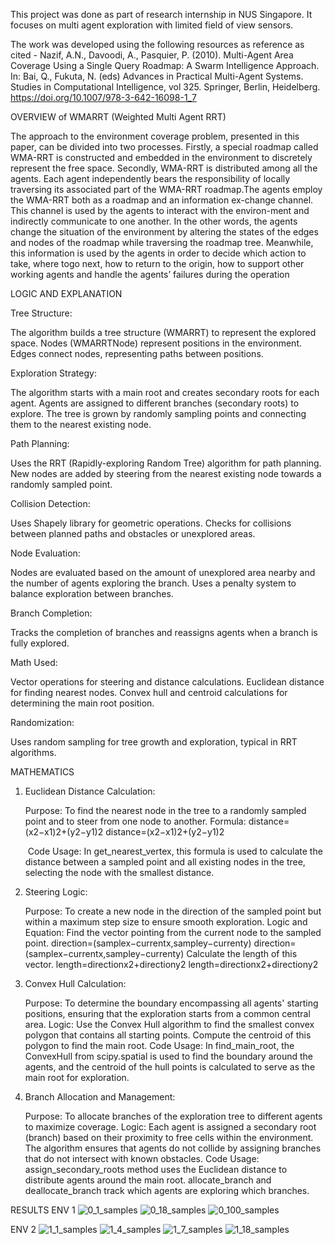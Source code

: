 This project was done as part of research internship in NUS Singapore. It focuses on multi agent exploration with limited field of view sensors.

The work was developed using the following resources as reference as cited - 
Nazif, A.N., Davoodi, A., Pasquier, P. (2010). Multi-Agent Area Coverage Using a Single Query Roadmap: A Swarm Intelligence Approach. In: Bai, Q., Fukuta, N. (eds) Advances in Practical Multi-Agent Systems. Studies in Computational Intelligence, vol 325. Springer, Berlin, Heidelberg. https://doi.org/10.1007/978-3-642-16098-1_7

OVERVIEW of WMARRT (Weighted Multi Agent RRT)

The approach to the environment coverage problem, presented in this paper, can be divided into two processes. Firstly, a special roadmap called WMA-RRT is constructed and embedded in the environment to discretely represent the free space. Secondly, WMA-RRT is distributed among all the agents. Each agent
independently bears the responsibility of locally traversing its associated part of the WMA-RRT roadmap.The agents employ the WMA-RRT both as a roadmap and an information ex-change channel. This channel is used by the agents to interact with the environ-ment and indirectly communicate to one another. In the other words, the agents
change the situation of the environment by altering the states of the edges and nodes of the roadmap while traversing the roadmap tree. Meanwhile, this information is used by the agents in order to decide which action to take, where togo next, how to return to the origin, how to support other working agents and
handle the agents’ failures during the operation

LOGIC AND EXPLANATION

Tree Structure:

The algorithm builds a tree structure (WMARRT) to represent the explored space.
Nodes (WMARRTNode) represent positions in the environment.
Edges connect nodes, representing paths between positions.


Exploration Strategy:

The algorithm starts with a main root and creates secondary roots for each agent.
Agents are assigned to different branches (secondary roots) to explore.
The tree is grown by randomly sampling points and connecting them to the nearest existing node.


Path Planning:

Uses the RRT (Rapidly-exploring Random Tree) algorithm for path planning.
New nodes are added by steering from the nearest existing node towards a randomly sampled point.


Collision Detection:

Uses Shapely library for geometric operations.
Checks for collisions between planned paths and obstacles or unexplored areas.


Node Evaluation:

Nodes are evaluated based on the amount of unexplored area nearby and the number of agents exploring the branch.
Uses a penalty system to balance exploration between branches.


Branch Completion:

Tracks the completion of branches and reassigns agents when a branch is fully explored.


Math Used:

Vector operations for steering and distance calculations.
Euclidean distance for finding nearest nodes.
Convex hull and centroid calculations for determining the main root position.


Randomization:

Uses random sampling for tree growth and exploration, typical in RRT algorithms.


MATHEMATICS


1. Euclidean Distance Calculation:

    Purpose: To find the nearest node in the tree to a randomly sampled point and to steer from one node to another.
    Formula:
    distance=(x2−x1)2+(y2−y1)2
    distance=(x2​−x1​)2+(y2​−y1​)2

    ​
    Code Usage: In get_nearest_vertex, this formula is used to calculate the distance between a sampled point and all existing nodes in the tree, selecting the node with the smallest distance.

2. Steering Logic:

    Purpose: To create a new node in the direction of the sampled point but within a maximum step size to ensure smooth exploration.
    Logic and Equation:
        Find the vector pointing from the current node to the sampled point.
        direction=(samplex−currentx,sampley−currenty)
        direction=(samplex​−currentx​,sampley​−currenty​)
        Calculate the length of this vector.
        length=directionx2+directiony2
        length=directionx2​+directiony2​
3. Convex Hull Calculation:

    Purpose: To determine the boundary encompassing all agents' starting positions, ensuring that the exploration starts from a common central area.
    Logic:
        Use the Convex Hull algorithm to find the smallest convex polygon that contains all starting points.
        Compute the centroid of this polygon to find the main root.
    Code Usage: In find_main_root, the ConvexHull from scipy.spatial is used to find the boundary around the agents, and the centroid of the hull points is calculated to serve as the main root for exploration.

4. Branch Allocation and Management:

    Purpose: To allocate branches of the exploration tree to different agents to maximize coverage.
    Logic:
        Each agent is assigned a secondary root (branch) based on their proximity to free cells within the environment.
        The algorithm ensures that agents do not collide by assigning branches that do not intersect with known obstacles.
    Code Usage: assign_secondary_roots method uses the Euclidean distance to distribute agents around the main root. allocate_branch and deallocate_branch track which agents are exploring which branches.



RESULTS
ENV 1
![0_1_samples](https://github.com/user-attachments/assets/58e91529-5e13-4bea-9c3d-9b1ecf9f6204)
![0_18_samples](https://github.com/user-attachments/assets/78f377d8-5696-4d88-8167-4c3ca76a77d2)
![0_100_samples](https://github.com/user-attachments/assets/aba45076-a99e-4e7d-9e08-f602db67d8c3)



ENV 2
![1_1_samples](https://github.com/user-attachments/assets/c1f4fce6-d8c3-41b3-8ec7-d47a84fdd5ba)
![1_4_samples](https://github.com/user-attachments/assets/8d266059-275c-40cb-980f-06cd46fb9f6c)
![1_7_samples](https://github.com/user-attachments/assets/d51621da-c454-447b-92e8-f9725f432452)
![1_18_samples](https://github.com/user-attachments/assets/4b9c579e-c42b-40b5-9213-aebe660a9a19)




